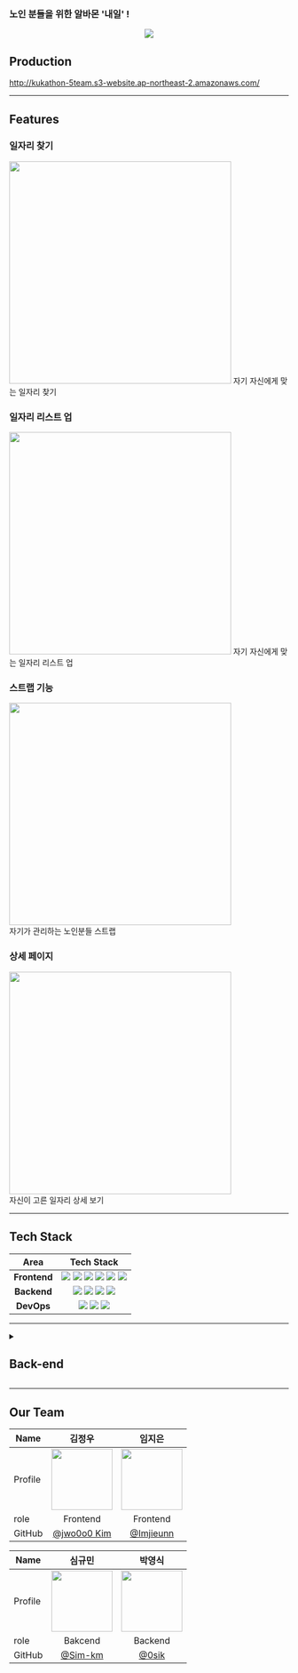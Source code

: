 
### <p>노인 분들을 위한 알바몬 '내일' !</p>
<div align=center>
<img src="https://user-images.githubusercontent.com/99026631/227742842-0da7d409-e84a-482b-8609-25fcaa07c2a0.png"/>
 
</div>


## Production
http://kukathon-5team.s3-website.ap-northeast-2.amazonaws.com/




***
## Features

### 일자리 찾기
<img src="https://user-images.githubusercontent.com/99026631/227742943-bbba90be-e878-4321-bb47-87c5275c2195.png" width="400px"/>
자기 자신에게 맞는 일자리 찾기

### 일자리 리스트 업
<img src="https://user-images.githubusercontent.com/99026631/227743005-05019957-e5ca-4560-a1e0-131aa93f89e4.png" width="400px"/>
자기 자신에게 맞는 일자리 리스트 업

### 스트랩 기능
<img src="https://user-images.githubusercontent.com/99026631/227743052-b5ebb159-2f79-4c87-97c8-dcea68324eda.png" width="400px"/>
<br/>
자기가 관리하는 노인분들 스트랩

### 상세 페이지
<img src="https://user-images.githubusercontent.com/99026631/227743101-6d200d43-6c18-4ac6-a4e4-2f27ff841ca6.png" width="400px"/>
<br/>
자신이 고른 일자리 상세 보기




***
## Tech Stack

<div align =center>

Area| Tech Stack|
:--------:|:------------------------------:|
**Frontend** | <img src="https://img.shields.io/badge/react-61DAFB?style=for-the-badge&logo=react&logoColor=black"> <img src="https://img.shields.io/badge/html5-E34F26?style=for-the-badge&logo=html5&logoColor=white"> <img src="https://img.shields.io/badge/css-1572B6?style=for-the-badge&logo=css3&logoColor=white">   <img src="https://img.shields.io/badge/javascript-F7DF1E?style=for-the-badge&logo=javascript&logoColor=black"> <img src="https://img.shields.io/badge/styledcomponents-DB7093?style=for-the-badge&logo=javascript&logoColor=black"> <img src="https://img.shields.io/badge/S3-569A31?style=for-the-badge&logo=Amazon S3&logoColor=white">
**Backend** |   <img src="https://img.shields.io/badge/spring-6DB33F?style=for-the-badge&logo=spring&logoColor=white">   <img src="https://img.shields.io/badge/java-007396?style=for-the-badge&logo=java&logoColor=white">  <img src="https://img.shields.io/badge/mysql-4479A1?style=for-the-badge&logo=mysql&logoColor=white"> <img src="https://img.shields.io/badge/rds-527FFF?style=for-the-badge&logo=mysql&logoColor=white"> 
**DevOps** |  <img src="https://img.shields.io/badge/Docker-2496ED?style=for-the-badge&logo=docker&logoColor=white"> <img src="https://img.shields.io/badge/Github_Actions-2088FF?style=for-the-badge&logo=Github-Actions&logoColor=black"> <img src="https://img.shields.io/badge/Amazon_EC2-FF9900?style=for-the-badge&logo=Amazon-EC2&logoColor=black">

</div>

***

<details>
<summary> <h2>Back-end </h2></summary>

- 지역(시,동,구), 직종, 재택여부, 근무기간 조건을 가지고 동적 쿼리를 통해 해당 조건에 부합하는 공고 리스트 반환
- 공고 리스트에서 특정 공고를 클릭하면 상세 정보 반환

### ERD

<img src="https://user-images.githubusercontent.com/99026631/227744772-935a4e0b-08ec-4a91-8b33-b5e2f5c4a129.png" width="400px"/>

### Trouble Shooting

- Spring security를 이용해서 로그인 기능을 구현하려 했으나, 프론트와 백엔드 서버가 분리되어있었고 최신 Chrome 환경에서 쿠키를 설정하기 위해서는 Same-Site = none, Secure = true 설정이 들어가야 했습니다. 그래서 쿠키 설정을 변경하였으나 백엔드 서버로 https요청을 보낼때만 쿠키값이 설정이 되어서 백엔드 서버를 nginx, ssl을 통해 https 요청을 받을려고 했습니다. 하지만 ssl 인증서를 받기위해서는 도메인을 가지고 있어야했기에 결국에는 프로젝트에서 로그인 기능을 제외하고 구현하였습니다.
- 조건이 4개이고 어떤 조건에는 값이 넘어오지 않을 수 있는 상황에서 Spring Data Jpa가 기본으로 제공해주는 Criteria을 사용하기에는 Criteria는 팀원들이 이해하기 힘든 코드를 만들기 쉬웠기에 과감하게 QueryDsl을 도입했습니다.  기존 동적쿼리를 생성하는 과정을 Method Chaining을 통해 쉽게 관리하였고 특히 조건을 필터링하는 Where 문에 각 조건에 맞는 메서드를 재정의하는 즉 리팩터링 과정을 통해 팀원들이 이해하기 쉬운 코드를 만들었습니다.

</details>

*** 

## Our Team

| Name    | <center>김정우</center>|<center>임지은</center>  | 
| ------- | --------------------------------------------- | ------------------------------------ | 
| Profile | <center> <img width="110px" height="110px" src="https://avatars.githubusercontent.com/u/70098708?v=4" /> </center>|<center><img width="110px" height="110px" src="https://avatars.githubusercontent.com/u/104711336?v=4" /></center>|
| role    | <center>Frontend</center>   | <center>Frontend</center>    | 
GitHub | <center>[@jwo0o0 Kim](https://avatars.githubusercontent.com/u/70098708?v=4)</center> | <center>[@Imjieunn](https://github.com/Imjieunn) </center>| 



| Name    | <center>심규민</center> | <center>박영식</center> | 
| ------- | --------------------------------------- | --------------------------------------- | 
| Profile |<center><img width="110px" height="110px" src="https://avatars.githubusercontent.com/u/73809814?v=4" /></center>|<center><img width="110px" height="110px" src="https://avatars.githubusercontent.com/u/99026631?v=4" /></center>|
| role    | <center>Bakcend </center> | <center>Backend<center> | 
GitHub | <center>[@Sim-km](https://github.com/tlarbals824)</center> | <center>[@0sik](https://github.com/0sik) </center>| 

